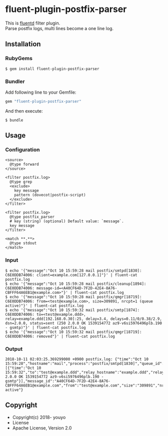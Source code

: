 # fluent-plugin-postfix-parser

This is [fluentd](https://fluentd.org/) filter plugin.  
Parse postfix logs, multi lines become a one line log.

## Installation

### RubyGems

```
$ gem install fluent-plugin-postfix-parser
```

### Bundler

Add following line to your Gemfile:

```ruby
gem "fluent-plugin-postfix-parser"
```

And then execute:

```
$ bundle
```

## Usage

### Configuration

```
<source>
  @type forward
</source>

<filter postfix.log>
  @type grep
  <exclude>
    key message
    pattern (dovecot|postfix-script)
  </exclude>
</filter>

<filter postfix.log>
  @type postfix_parser
  # key (string) (optional) Default value: `message`.
  key message
</filter>

<match **.**>
  @type stdout
</match>
```

### Input

```
$ echo '{"message":"Oct 10 15:59:28 mail postfix/smtpd[1830]: C6E0DDB74006: client=example.com[127.0.0.1]"}' | fluent-cat postfix.log
$ echo '{"message":"Oct 10 15:59:28 mail postfix/cleanup[1894]: C6E0DDB74006: message-id=<A40CF64D-7F2D-42E4-8A76-CBFFF64A6EB1@example.com>"}' | fluent-cat postfix.log
$ echo '{"message":"Oct 10 15:59:28 mail postfix/qmgr[18719]: C6E0DDB74006: from=<test@example.com>, size=309891, nrcpt=1 (queue active)"}' | fluent-cat postfix.log
$ echo '{"message":"Oct 10 15:59:32 mail postfix/smtp[1874]: C6E0DDB74006: to=<test@example.ddd>, relay=example.ddd[192.168.0.30]:25, delay=3.4, delays=0.11/0/0.38/2.9, dsn=2.0.0, status=sent (250 2.0.0 OK 1539154772 az9-v6si5976496plb.190 - gsmtp)"}' | fluent-cat postfix.log
$ echo '{"message":"Oct 10 15:59:32 mail postfix/qmgr[18719]: C6E0DDB74006: removed"}' | fluent-cat postfix.log
```

### Output

```
2018-10-11 02:03:25.369299000 +0900 postfix.log: {"time":"Oct 10 15:59:28","hostname":"mail","process":"postfix/smtpd[1830]","queue_id":"C6E0DDB74006","client_hostname":"example.com","client_ip":"127.0.0.1","messages":[{"time":"Oct 10 15:59:32","to":"test@example.ddd","relay_hostname":"example.ddd","relay_ip":"192.168.0.30","relay_port":"25","delay":"3.4","delays":"0.11/0/0.38/2.9","dsn":"2.0.0","status":"sent","comment":"250 2.0.0 OK 1539154772 az9-v6si5976496plb.190 - gsmtp"}],"message_id":"A40CF64D-7F2D-42E4-8A76-CBFFF64A6EB1@example.com","from":"test@example.com","size":"309891","nrcpt":"1","queue_status":"queue active"}
```

## Copyright

* Copyright(c) 2018- youyo
* License
* Apache License, Version 2.0

